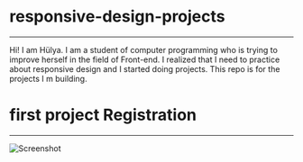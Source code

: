 # responsive-design-projects
-------------------------------------
Hi! I am Hülya. I am a student of computer programming who is trying to improve herself in the field of Front-end.
I realized that I need to practice about responsive design and I started doing projects. This repo is for the projects I m building.


# first project Registration
------------------------------------
![Screenshot](screen-1.png)
